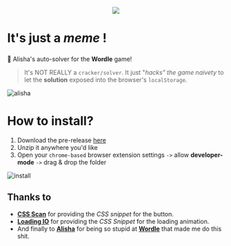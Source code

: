 <p align="center">
  <img src="https://i.imgur.com/FlLwLjz.png" />
</p>

# It's just a _meme_ !
### 
:robot: Alisha's auto-solver for the **Wordle** game!

> It's NOT REALLY a `cracker/solver`. It just "_hacks" the game naivety_ to let the **solution** exposed into the browser's `localStorage`.

![alisha](https://i.imgur.com/n4G1tyM.gif)

# How to install?

1. Download the pre-release [here](https://github.com/barrosfilipe/alishas-wordle-solver/releases/download/Unstable/alishas-wordle-solver.zip)
2. Unzip it anywhere you'd like
3. Open your `chrome-based` browser extension settings `->` allow **developer-mode** `->` drag & drop the folder

![install](https://i.imgur.com/NibVD47.gif)

## Thanks to

- [**CSS Scan**](https://getcssscan.com/css-buttons-examples) for providing the _CSS snippet_ for the button.
- [**Loading IO**](https://loading.io/css/) for providing the _CSS Snippet_ for the loading animation.
- And finally to [**Alisha**](https://www.twitch.tv/alisha) for being so stupid at [**Wordle**](https://www.powerlanguage.co.uk/wordle/) that made me do this shit.
